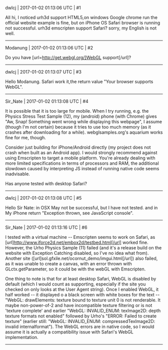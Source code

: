 dwlcj | 2017-01-02 01:13:06 UTC | #1

All hi, I noticed urh3d support HTML5,on windows Google chrome  run the official website example is fine, but on iPhone OS Safari browser is running not successful.
urh3d emscripten support Safari?
sorry, my English is not well.

-------------------------

Modanung | 2017-01-02 01:13:06 UTC | #2

Do you have [url=http://get.webgl.org/]WebGL support[/url]?

-------------------------

dwlcj | 2017-01-02 01:13:07 UTC | #3

Hello Modanung. Safari work it,the return value "Your browser supports WebGL".

-------------------------

Sir_Nate | 2017-01-02 01:13:08 UTC | #4

It is possible that it is too large for mobile. When I try running, e.g. the Physics Stress Test Sample (12), my (android) phone (with Chrome) gives "Aw, Snap! Something went wrong while displaying this webpage", I assume (though I'm not certain) because it tries to use too much memory (as it crashes after downloading for a while). webglsamples.org's aquarium works fine for me, though.

Consider just building for iPhone/Android directly (my project does not crash when built as an Android app). I would strongly recommend against using Emscripten to target a mobile platform. You're already dealing with more limited specifications in terms of processors and RAM, the additional slowdown caused by interpreting JS instead of running native code seems inadvisable.

Has anyone tested with desktop Safari?

-------------------------

dwlcj | 2017-01-02 01:13:08 UTC | #5

Hello Sir Nate:
in OSX May not be successful, but I have not tested.
and in My iPhone return "Exception thrown, see JavaScript console".

-------------------------

Sir_Nate | 2017-01-02 01:13:16 UTC | #6

I tested with a virtual machine -- Emscripten seems to work on Safari, as [url]http://www.iforce2d.net/embox2d/testbed.html[/url] worked fine. However, the Urho Physics Sample (11) failed (and it's a release build on the website with Exception Catching disabled, so I've no idea what from). Another site ([url]sol.gfxile.net/ocornut_demo/imgui.html[/url]) also failed, as it was unable to create a canvas, with an error thrown with GLctx.getParameter, so it could be with the webGL with Emscripten.

One thing to note is that for at least desktop Safari, WebGL is disabled by default (which I would count as supporting, especially if the site you checked on only looks at the User Agent string).
Once I enabled WebGL, it half worked -- it displayed o a black screen with white boxes for the text -- "WebGL: drawElements: texture bound to texture unit 0 is not renderable. It maybe non-power-of-2 and have incompatible texture filtering or is not 'texture complete' and earlier "WebGL: INVALID_ENUM: texImage2D: depth texture formats not enabled" followed by Urho's "ERROR: Failed to create texture" (earlier still: "WebGL: INVALID_ENUM: compressedTexImage2D: invalid internalformat"). The WebGL errors are in native code, so I would assume it is actually a compatibility issue with Safari's WebGL implementation.

-------------------------

